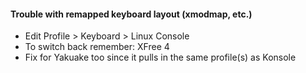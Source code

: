 #### Trouble with remapped keyboard layout (xmodmap, etc.)
- Edit Profile > Keyboard > Linux Console
- To switch back remember: XFree 4
- Fix for Yakuake too since it pulls in the same profile(s) as Konsole

